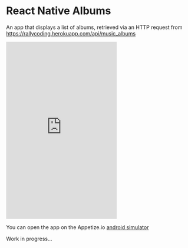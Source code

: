 # React Native Albums

An app that displays a list of albums, retrieved via an HTTP request from https://rallycoding.herokuapp.com/api/music_albums

<iframe height=480 frameborder=0 scrolling='no' src='https://appetize.io/embed/vpb6xmbrv7mnvtz6fx2ymfrd54?device=nexus5&scale=60&orientation=portrait&osVersion=7.0'>
</iframe>

You can open the app on the Appetize.io [android simulator](https://appetize.io/embed/vpb6xmbrv7mnvtz6fx2ymfrd54?device=nexus5&scale=75&orientation=portrait&osVersion=7.0)

Work in progress...
